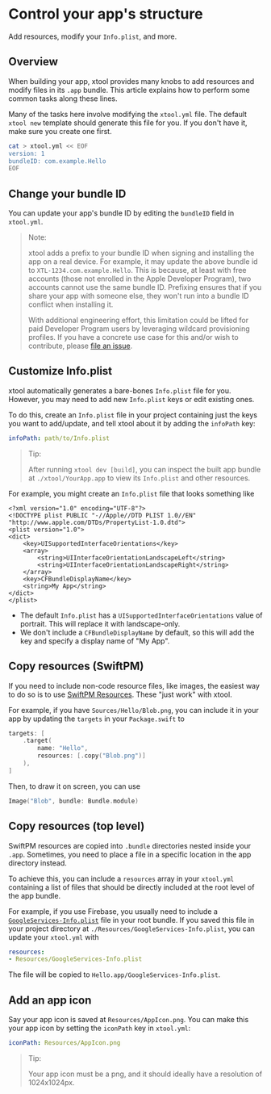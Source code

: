 # Control your app's structure

Add resources, modify your `Info.plist`, and more. 

## Overview

When building your app, xtool provides many knobs to add resources and modify files in its `.app` bundle. This article explains how to perform some common tasks along these lines.

Many of the tasks here involve modifying the `xtool.yml` file. The default `xtool new` template should generate this file for you. If you don't have it, make sure you create one first.

```bash
cat > xtool.yml << EOF
version: 1
bundleID: com.example.Hello
EOF
```

## Change your bundle ID

You can update your app's bundle ID by editing the `bundleID` field in `xtool.yml`.

> Note:
>
> xtool adds a prefix to your bundle ID when signing and installing the app on a real device. For example, it may update the above bundle id to `XTL-1234.com.example.Hello`. This is because, at least with free accounts (those not enrolled in the Apple Developer Program), two accounts cannot use the same bundle ID. Prefixing ensures that if you share your app with someone else, they won't run into a bundle ID conflict when installing it.
>
> With additional engineering effort, this limitation could be lifted for paid Developer Program users by leveraging wildcard provisioning profiles. If you have a concrete use case for this and/or wish to contribute, please [file an issue](https://github.com/xtool-org/xtool/issues/new).

## Customize Info.plist

xtool automatically generates a bare-bones `Info.plist` file for you. However, you may need to add new `Info.plist` keys or edit existing ones.

To do this, create an `Info.plist` file in your project containing just the keys you want to add/update, and tell xtool about it by adding the `infoPath` key:

```yaml
infoPath: path/to/Info.plist
```

> Tip:
>
> After running `xtool dev [build]`, you can inspect the built app bundle at `./xtool/YourApp.app` to view its `Info.plist` and other resources. 

For example, you might create an `Info.plist` file that looks something like

```plist
<?xml version="1.0" encoding="UTF-8"?>
<!DOCTYPE plist PUBLIC "-//Apple//DTD PLIST 1.0//EN" "http://www.apple.com/DTDs/PropertyList-1.0.dtd">
<plist version="1.0">
<dict>
    <key>UISupportedInterfaceOrientations</key>
    <array>
        <string>UIInterfaceOrientationLandscapeLeft</string>
        <string>UIInterfaceOrientationLandscapeRight</string>
    </array>
    <key>CFBundleDisplayName</key>
    <string>My App</string>
</dict>
</plist>
```

- The default `Info.plist` has a `UISupportedInterfaceOrientations` value of portrait. This will replace it with landscape-only.
- We don't include a `CFBundleDisplayName` by default, so this will add the key and specify a display name of "My App".

## Copy resources (SwiftPM)

If you need to include non-code resource files, like images, the easiest way to do so is to use [SwiftPM Resources](https://developer.apple.com/documentation/xcode/bundling-resources-with-a-swift-package). These "just work" with xtool.

For example, if you have `Sources/Hello/Blob.png`, you can include it in your app by updating the `targets` in your `Package.swift` to

```swift
targets: [
    .target(
        name: "Hello",
        resources: [.copy("Blob.png")]
    ),
]
```

Then, to draw it on screen, you can use

```swift
Image("Blob", bundle: Bundle.module)
```

## Copy resources (top level)

SwiftPM resources are copied into `.bundle` directories nested inside your `.app`. Sometimes, you need to place a file in a specific location in the app directory instead.

To achieve this, you can include a `resources` array in your `xtool.yml` containing a list of files that should be directly included at the root level of the app bundle.

For example, if you use Firebase, you usually need to include a [`GoogleServices-Info.plist`](https://firebase.google.com/docs/ios/setup#add-config-file) file in your root bundle. If you saved this file in your project directory at `./Resources/GoogleServices-Info.plist`, you can update your `xtool.yml` with

```yaml
resources:
- Resources/GoogleServices-Info.plist
```

The file will be copied to `Hello.app/GoogleServices-Info.plist`.

## Add an app icon

Say your app icon is saved at `Resources/AppIcon.png`. You can make this your app icon by setting the `iconPath` key in `xtool.yml`:

```yaml
iconPath: Resources/AppIcon.png
```

> Tip:
>
> Your app icon must be a png, and it should ideally have a resolution of 1024x1024px.
